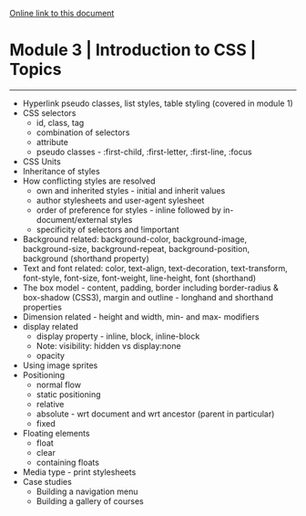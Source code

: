 [Online link to this document](http://bit.ly/2hbRZFy)

# Module 3 | Introduction to CSS | Topics
-----------------------------------------

- Hyperlink pseudo classes, list styles, table styling (covered in module 1)
- CSS selectors
	- id, class, tag
	- combination of selectors
	- attribute
	- pseudo classes - :first-child, :first-letter, :first-line, :focus
- CSS Units
- Inheritance of styles
- How conflicting styles are resolved
	- own and inherited styles - initial and inherit values
	- author stylesheets and user-agent sylesheet
	- order of preference for styles - inline followed by in-document/external styles
	- specificity of selectors and !important
- Background related: background-color, background-image, background-size, background-repeat, background-position, background (shorthand property)
- Text and font related: color, text-align, text-decoration, text-transform, font-style, font-size, font-weight, line-height, font (shorthand)
- The box model - content, padding, border including border-radius & box-shadow (CSS3), margin and outline - longhand and shorthand properties
- Dimension related - height and width, min- and max- modifiers
- display related
	- display property - inline, block, inline-block
	- Note: visibility: hidden vs display:none
	- opacity
- Using image sprites
- Positioning
	- normal flow
	- static positioning
	- relative
	- absolute - wrt document and wrt ancestor (parent in particular)
	- fixed
- Floating elements
	- float
	- clear
	- containing floats
- Media type - print stylesheets
- Case studies
	- Building a navigation menu
	- Building a gallery of courses